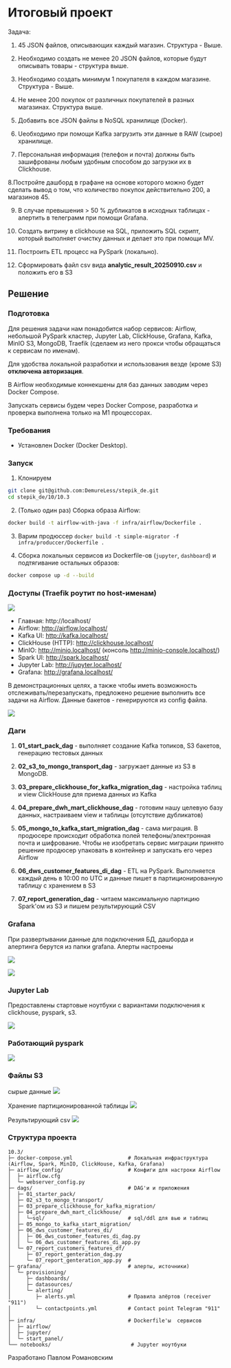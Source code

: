 # Итоговый проект
Задача:
1. 45 JSON файлов, описывающих каждый магазин. Структура - Выше.
2. Необходимо создать не менее 20 JSON файлов, которые будут описывать товары - структура выше.
3. Необходимо создать минимум 1 покупателя в каждом магазине. Структура - Выше.
4. Не менее 200 покупок от различных покупателей в разных магазинах. Структура выше.

5. Добавить все JSON файлы в NoSQL хранилище (Docker). 

6. Uеобходимо при помощи Kafka загрузить эти данные в RAW (сырое) хранилище. 

7. Персональная информация (телефон и почта) должны быть зашифрованы любым удобным способом до загрузки их в Clickhouse.

8.Постройте дашборд в графане на основе которого можно будет сделать вывод о том, что количество покупок действительно 200, а магазинов 45.

9. В случае превышения > 50 % дубликатов в исходных таблицах - алертить в телеграмм при помощи Grafana.

10. Создать витрину в clickhouse на SQL, приложить SQL скрипт, который выполняет очистку данных и делает это при помощи MV.

11. Построить ETL процесс на PySpark (локально). 

12. Сформировать файл csv вида **analytic_result_20250910.csv**
и положить его в S3


## Решение

### Подготовка
Для решения задачи нам понадобится набор сервисов: Airflow, небольшой PySpark кластер, Jupyter Lab, ClickHouse, Grafana, Kafka, MinIO S3, MongoDB, Traefik (сделаем из него прокси чтобы обращаться к сервисам по именам).

Для удобства локальной разработки и использования везде (кроме S3) **отключена авторизация**.

В Airflow необходимые коннекшены для баз данных заводим через Docker Compose.

Запускать сервисы будем через Docker Compose, разработка и проверка выполнена только на M1 процессорах.

### Требования
- Установлен Docker (Docker Desktop).


### Запуск
1) Клонируем
```bash
git clone git@github.com:DemureLess/stepik_de.git
cd stepik_de/10/10.3
```

2) (Только один раз) Сборка образа Airflow:
```bash
docker build -t airflow-with-java -f infra/airflow/Dockerfile .
```
3) Варим продюссер 
 ```docker build -t simple-migrator -f infra/produccer/Dockerfile .```

4) Сборка локальных сервисов из Dockerfile-ов (`jupyter`, `dashboard`) и подтягивание остальных образов:

```bash
docker compose up -d --build
```


### Доступы (Traefik роутит по host-именам)
![](https://github.com/DemureLess/stepik_de/blob/main/10/10.3/images/img_10.3.1.png)

- Главная: http://localhost/
- Airflow: http://airflow.localhost/
- Kafka UI: http://kafka.localhost/
- ClickHouse (HTTP): http://clickhouse.localhost/
- MinIO: http://minio.localhost/ (консоль http://minio-console.localhost/)
- Spark UI: http://spark.localhost/
- Jupyter Lab: http://jupyter.localhost/
- Grafana: http://grafana.localhost/



В демонстрационных целях, а также чтобы иметь возможность отслеживать/перезапускать, предложено решение выполнить все задачи на Airflow.
Данные бакетов - генерируются из config файла.

![](https://github.com/DemureLess/stepik_de/blob/main/10/10.3/images/img_10.3.2.png)

### Даги
1. **01_start_pack_dag** - выполняет создание Kafka топиков, S3 бакетов, генерацию тестовых данных

2. **02_s3_to_mongo_transport_dag** - загружает данные из S3 в MongoDB. 

3. **03_prepare_clickhouse_for_kafka_migration_dag** - настройка таблиц и view ClickHouse для приема данных из Kafka

4. **04_prepare_dwh_mart_clickhouse_dag** - готовим нашу целевую базу данных, настраиваем view и таблицы (отсутствие дубликатов)

5. **05_mongo_to_kafka_start_migration_dag** - сама миграция. В продюсере происходит обработка полей телефоны/электронная почта и шифрование. Чтобы не изобретать сервис миграции принято решение продюсер упаковать в контейнер и запускать его через Airflow

6. **06_dws_customer_features_di_dag** - ETL на PySpark. Выполняется каждый день в 10:00 по UTC и данные пишет в партиционированную таблицу с хранением в S3

7. **07_report_generation_dag** - читаем максимальную партицию Spark'ом из S3 и пишем результирующий CSV

### Grafana
При развертывании данные для подключения БД, дашборда и алертинга берутся из папки grafana. Алерты настроены

![](https://github.com/DemureLess/stepik_de/blob/main/10/10.3/images/img_10.3.3.png)

![](https://github.com/DemureLess/stepik_de/blob/main/10/10.3/images/img_10.3.4.png)


### Jupyter Lab
Предоставлены стартовые ноутбуки с вариантами подключения к clickhouse, pyspark, s3.

![](https://github.com/DemureLess/stepik_de/blob/main/10/10.3/images/img_10.3.9.png)


### Работающий  pyspark
![](https://github.com/DemureLess/stepik_de/blob/main/10/10.3/images/img_10.3.5.png)

### Файлы S3
сырые данные
![](https://github.com/DemureLess/stepik_de/blob/main/10/10.3/images/img_10.3.6.png)

Хранение партиционированной таблицы
![](https://github.com/DemureLess/stepik_de/blob/main/10/10.3/images/img_10.3.7.png)


Результирующий csv
![](https://github.com/DemureLess/stepik_de/blob/main/10/10.3/images/img_10.3.8.png)


### Структура проекта

```
10.3/
├─ docker-compose.yml                  # Локальная инфраструктура (Airflow, Spark, MinIO, ClickHouse, Kafka, Grafana)
├─ airflow_config/                     # Конфиги для настроки Airflow
│  ├─ airflow.cfg
│  └─ webserver_config.py
├─ dags/                               # DAG'и и приложения
│  ├─ 01_starter_pack/
│  ├─ 02_s3_to_mongo_transport/
│  ├─ 03_prepare_clickhouse_for_kafka_migration/
│  ├─ 04_prepare_dwh_mart_clickhouse/
│  │  └─sql/                           # sql/ddl для вью и таблиц
│  ├─ 05_mongo_to_kafka_start_migration/        
│  ├─ 06_dws_customer_features_di/
│  │  ├─ 06_dws_customer_features_di_dag.py
│  │  └─ 06_dws_customer_features_di_app.py
│  └─ 07_report_customers_features_df/
│     ├─ 07_report_genteration_dag.py
│     └─ 07_report_genteration_app.py  # 
├─ grafana/                            # алерты, источники)
│  └─ provisioning/
│     ├─ dashboards/
│     ├─ datasources/
│     └─ alerting/
│        ├─ alerts.yml                 # Правила алёртов (receiver "911")
│        └─ contactpoints.yml          # Contact point Telegram "911"
│
├─ infra/                              # Dockerfile'ы  сервисов
│  ├─ airflow/
│  ├─ jupyter/
│  └─ start_panel/
└── notebooks/                          # Jupyter ноутбуки
```


Разработано Павлом Романовским